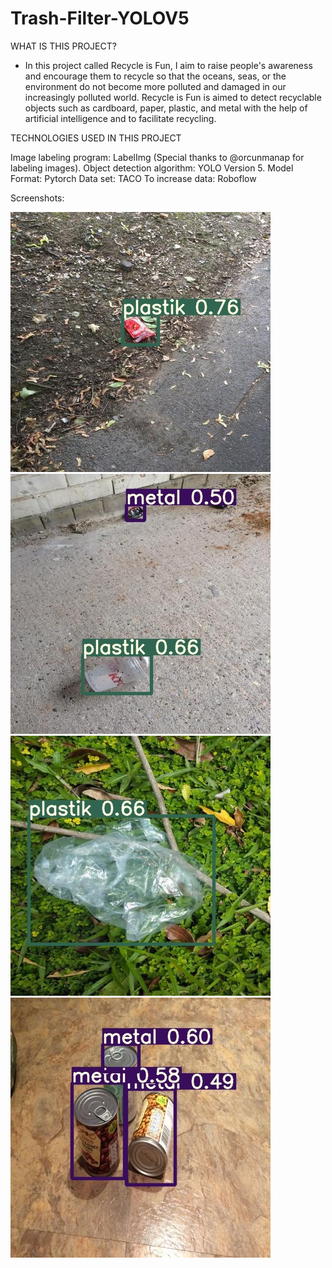 # Trash-Filter-YOLOV5

WHAT IS THIS PROJECT?

- In this project called Recycle is Fun, I aim to raise people's awareness and encourage them to recycle so that the oceans, seas, or the environment do not become more polluted and damaged in our increasingly polluted world. Recycle is Fun is aimed to detect recyclable objects such as cardboard, paper, plastic, and metal with the help of artificial intelligence and to facilitate recycling.        
  
TECHNOLOGIES USED IN THIS PROJECT

Image labeling program: LabelImg (Special thanks to @orcunmanap for labeling images).
Object detection algorithm: YOLO Version 5.
Model Format: Pytorch
Data set: TACO
To increase data: Roboflow

Screenshots:

![](Screenshot/1.jpg)
![](Screenshot/2.jpg)
![](Screenshot/3.jpg)
![](Screenshot/4.jpg)
